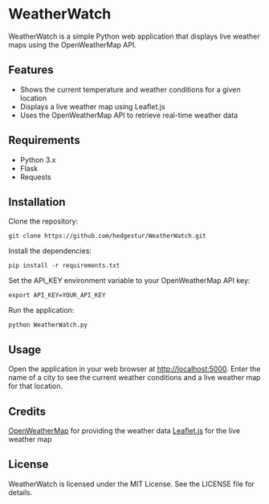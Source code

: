 # WeatherWatch

WeatherWatch is a simple Python web application that displays live weather maps using the OpenWeatherMap API.
## Features

* Shows the current temperature and weather conditions for a given location
* Displays a live weather map using Leaflet.js
* Uses the OpenWeatherMap API to retrieve real-time weather data

## Requirements

* Python 3.x
* Flask
* Requests

## Installation

 Clone the repository:

`git clone https://github.com/hedgestur/WeatherWatch.git`

Install the dependencies:

`pip install -r requirements.txt`

Set the API_KEY environment variable to your OpenWeatherMap API key:

`export API_KEY=YOUR_API_KEY`

Run the application:

`python WeatherWatch.py`

## Usage

Open the application in your web browser at [http://localhost:5000](http://localhost:5000). Enter the name of a city to see the current weather conditions and a live weather map for that location.
## Credits

[OpenWeatherMap](https://openweathermap.org) for providing the weather data
[Leaflet.js](https://leafletjs.com) for the live weather map

## License

WeatherWatch is licensed under the MIT License. See the LICENSE file for details.
